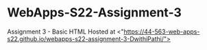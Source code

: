 # WebApps-S22-Assignment-3
Assignment 3 - Basic HTML
Hosted at
<"https://44-563-web-apps-s22.github.io/webapps-s22-assignment-3-DwithiPathi/">
